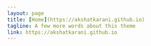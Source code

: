 ```yaml
---
layout: page
title: [Home](https://akshatkarani.github.io)
tagline: A few more words about this theme
link: https://akshatkarani.github.io
---
```

